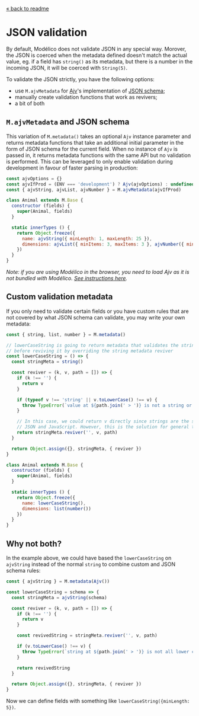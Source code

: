 [« back to readme](../README.md)

# JSON validation

By default, Modélico does not validate JSON in any special way. Morover, the
JSON is coerced when the metadata defined doesn't match the actual value, eg.
if a field has `string()` as its metadata, but there is a number in the
incoming JSON, it will be coerced with `String(5)`.

To validate the JSON strictly, you have the following options:

- use `M.ajvMetadata` for [Ajv](https://epoberezkin.github.io/ajv/)'s implementation of [JSON schema](http://json-schema.org/);
- manually create validation functions that work as revivers;
- a bit of both

## `M.ajvMetadata` and JSON schema

This variation of `M.metadata()` takes an optional `Ajv` instance parameter
and returns metadata functions that take an additional initial parameter in
the form of JSON schema for the current field. When no instance of `Ajv` is
passed in, it returns metadata functions with the same API but no validation
is performed. This can be leveraged to only enable validation during
development in favour of faster parsing in production:

```js
const ajvOptions = {}
const ajvIfProd = (ENV === 'development') ? Ajv(ajvOptions) : undefined;
const { ajvString, ajvList, ajvNumber } = M.ajvMetadata(ajvIfProd)

class Animal extends M.Base {
  constructor (fields) {
    super(Animal, fields)
  }

  static innerTypes () {
    return Object.freeze({
      name: ajvString({ minLength: 1, maxLength: 25 }),
      dimensions: ajvList({ minItems: 3, maxItems: 3 }, ajvNumber({ minimum: 0, exclusiveMinimum: true }))
    })
  }
}
```

_Note: if you are using Modélico in the browser, you need to load Ajv as it is
not bundled with Modélico.
[See instructions here](https://epoberezkin.github.io/ajv/#using-in-browser)._

## Custom validation metadata

If you only need to validate certain fields or you have custom rules that are
not covered by what JSON schema can validate, you may write your own metadata:

```js
const { string, list, number } = M.metadata()

// lowerCaseString is going to return metadata that validates the string
// before reviving it by overriding the string metadata reviver
const lowerCaseString = () => {
  const stringMeta = string()

  const reviver = (k, v, path = []) => {
    if (k !== '') {
      return v
    }

    if (typeof v !== 'string' || v.toLowerCase() !== v) {
      throw TypeError(`value at ${path.join(' > ')} is not a string or it is not all lower case`)
    }

    // In this case, we could return v directly since strings are the same in
    // JSON and JavaScript. However, this is the solution for general types.
    return stringMeta.reviver('', v, path)
  }

  return Object.assign({}, stringMeta, { reviver })
}

class Animal extends M.Base {
  constructor (fields) {
    super(Animal, fields)
  }

  static innerTypes () {
    return Object.freeze({
      name: lowerCaseString(),
      dimensions: list(number())
    })
  }
}
```

## Why not both?

In the example above, we could have based the `lowerCaseString` on `ajvString`
instead of the normal `string` to combine custom and JSON schema rules:

```js
const { ajvString } = M.metadata(Ajv())

const lowerCaseString = schema => {
  const stringMeta = ajvString(schema)

  const reviver = (k, v, path = []) => {
    if (k !== '') {
      return v
    }

    const revivedString = stringMeta.reviver('', v, path)

    if (v.toLowerCase() !== v) {
      throw TypeError(`string at ${path.join(' > ')} is not all lower case`)
    }

    return revivedString
  }

  return Object.assign({}, stringMeta, { reviver })
}
```

Now we can define fields with something like `lowerCaseString({minLength: 5})`.
